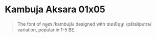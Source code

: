 # Kambuja Aksara 01x05

> The font of កម្ពុជា /kambujā/ designed with បាតលិបុត្រ /pātaliputra/ variation, popular in 1-5 BE.